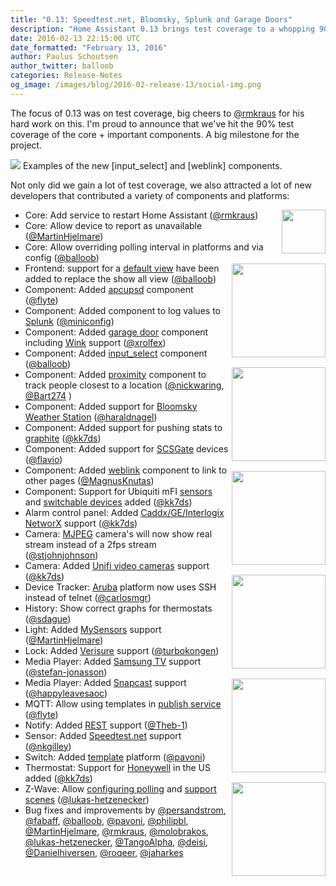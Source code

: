 ```yaml
---
title: "0.13: Speedtest.net, Bloomsky, Splunk and Garage Doors"
description: "Home Assistant 0.13 brings test coverage to a whopping 90% and adds a whole bunch of new components."
date: 2016-02-13 22:15:00 UTC
date_formatted: "February 13, 2016"
author: Paulus Schoutsen
author_twitter: balloob
categories: Release-Notes
og_image: /images/blog/2016-02-release-13/social-img.png
---
```


The focus of 0.13 was on test coverage, big cheers to [@rmkraus] for his hard work on this. I'm proud to announce that we've hit the 90% test coverage of the core + important components. A big milestone for the project.

<p class='img'>
  <img src='/images/blog/2016-02-release-13/input_select__input_boolean__weblink.png'>
  Examples of the new [input_select] and [weblink] components.
</p>

Not only did we gain a lot of test coverage, we also attracted a lot of new developers that contributed a variety of components and platforms:

<img src='/images/supported_brands/speedtest.png' style='clear: right; margin-left: 5px; border:none; box-shadow: none; float: right; margin-bottom: 16px;' width='70' /><img src='/images/supported_brands/apcupsd.png' style='clear: right; margin-left: 5px; border:none; box-shadow: none; float: right; margin-bottom: 16px;' width='150' /><img src='/images/supported_brands/splunk.png' style='clear: right; margin-left: 5px; border:none; box-shadow: none; float: right; margin-bottom: 16px;' width='150' /><img src='/images/supported_brands/bloomsky.png' style='clear: right; margin-left: 5px; border:none; box-shadow: none; float: right; margin-bottom: 16px;' width='150' /><img src='/images/supported_brands/ubiquiti.png' style='clear: right; margin-left: 5px; border:none; box-shadow: none; float: right; margin-bottom: 16px;' width='150' /><img src='/images/supported_brands/networx.png' style='clear: right; margin-left: 5px; border:none; box-shadow: none; float: right; margin-bottom: 16px;' width='150' /><img src='/images/supported_brands/samsung.png' style='clear: right; margin-left: 5px; border:none; box-shadow: none; float: right; margin-bottom: 16px;' width='150' />

 - Core: Add service to restart Home Assistant ([@rmkraus])
 - Core: Allow device to report as unavailable ([@MartinHjelmare])
 - Core: Allow overriding polling interval in platforms and via config ([@balloob])
 - Frontend: support for a [default view] have been added to replace the show all view ([@balloob])
 - Component: Added [apcupsd] component ([@flyte])
 - Component: Added component to log values to [Splunk] ([@miniconfig])
 - Component: Added [garage door] component including [Wink] support ([@xrolfex])
 - Component: Added [input_select] component ([@balloob])
 - Component: Added [proximity] component to track people closest to a location ([@nickwaring], [@Bart274] )
 - Component: Added support for [Bloomsky Weather Station] ([@haraldnagel])
 - Component: Added support for pushing stats to [graphite] ([@kk7ds])
 - Component: Added support for [SCSGate] devices ([@flavio])
 - Component: Added [weblink] component to link to other pages ([@MagnusKnutas])
 - Component: Support for Ubiquiti mFI [sensors][mfi.sensor] and [switchable devices][mfi.switch] added ([@kk7ds])
 - Alarm control panel: Added [Caddx/GE/Interlogix NetworX][nx584] support ([@kk7ds])
 - Camera: [MJPEG] camera's will now show real stream instead of a 2fps stream ([@stjohnjohnson])
 - Camera: Added [Unifi video cameras][unifi] support ([@kk7ds])
 - Device Tracker: [Aruba] platform now uses SSH instead of telnet ([@carlosmgr])
 - History: Show correct graphs for thermostats ([@sdague])
 - Light: Added [MySensors] support ([@MartinHjelmare])
 - Lock: Added [Verisure] support ([@turbokongen])
 - Media Player: Added [Samsung TV] support ([@stefan-jonasson])
 - Media Player: Added [Snapcast] support ([@happyleavesaoc])
 - MQTT: Allow using templates in [publish service][mqtt-publish] ([@flyte])
 - Notify: Added [REST] support ([@Theb-1])
 - Sensor: Added [Speedtest.net] support ([@nkgilley])
 - Switch: Added [template] platform ([@pavoni])
 - Thermostat: Support for [Honeywell] in the US added ([@kk7ds])
 - Z-Wave: Allow [configuring polling][zwave-polling] and [support scenes][zwave-scene] ([@lukas-hetzenecker])
 - Bug fixes and improvements by [@persandstrom], [@fabaff], [@balloob], [@pavoni], [@philipbl], [@MartinHjelmare], [@rmkraus], [@molobrakos], [@lukas-hetzenecker], [@TangoAlpha], [@deisi], [@Danielhiversen], [@roqeer], [@jaharkes]

[@rmkraus]: https://github.com/rmkraus/
[@MartinHjelmare]: https://github.com/MartinHjelmare/
[@balloob]: https://github.com/balloob/
[@flyte]: https://github.com/flyte/
[@miniconfig]: https://github.com/miniconfig/
[@xrolfex]: https://github.com/xrolfex/
[@nickwaring]: https://github.com/nickwaring/
[@Bart274]: https://github.com/Bart274/
[@haraldnagel]: https://github.com/haraldnagel/
[@kk7ds]: https://github.com/kk7ds/
[@flavio]: https://github.com/flavio/
[@MagnusKnutas]: https://github.com/MagnusKnutas/
[@stjohnjohnson]: https://github.com/stjohnjohnson/
[@carlosmgr]: https://github.com/carlosmgr/
[@sdague]: https://github.com/sdague/
[@turbokongen]: https://github.com/turbokongen/
[@stefan-jonasson]: https://github.com/stefan-jonasson/
[@happyleavesaoc]: https://github.com/happyleavesaoc/
[@Theb-1]: https://github.com/Theb-1/
[@nkgilley]: https://github.com/nkgilley/
[@pavoni]: https://github.com/pavoni/
[@lukas-hetzenecker]: https://github.com/lukas-hetzenecker/
[@persandstrom]: https://github.com/persandstrom/
[@fabaff]: https://github.com/fabaff/
[@philipbl]: https://github.com/philipbl/
[@molobrakos]: https://github.com/molobrakos/
[@TangoAlpha]: https://github.com/TangoAlpha/
[@deisi]: https://github.com/deisi/
[@Danielhiversen]: https://github.com/Danielhiversen/
[@roqeer]: https://github.com/roqeer/
[@jaharkes]: https://github.com/jaharkes/
[default view]: /components/group/
[apcupsd]: /components/apcupsd/
[Splunk]: /components/splunk/
[garage door]: /components/cover/
[Wink]: /components/wink/#cover
[input_select]: /components/input_select/
[proximity]: /components/proximity/
[Bloomsky Weather Station]: /components/bloomsky/
[graphite]: /components/graphite/
[SCSGate]: /components/scsgate/
[weblink]: /components/weblink/
[mfi.switch]: /components/mfi#switch
[mfi.sensor]: /components/mfi#sensor
[nx584]: /components/nx584
[MJPEG]: /components/mjpeg
[unifi]: /components/uvc
[Aruba]: /components/aruba
[History]: /components/history/
[MySensors]: /components/light.mysensors/
[Verisure]: /components/verisure
[Speedtest.net]: /components/speedtestdotnet
[Samsung TV]: /components/samsungtv
[Snapcast]: /components/snapcast
[mqtt-publish]: /components/mqtt/#publish-service
[REST]: /components/notify.rest/
[template]: /components/switch.template/
[Honeywell]: /components/honeywell/
[zwave-polling]: /components/zwave/#configuration
[zwave-scene]: /components/zwave/#events
